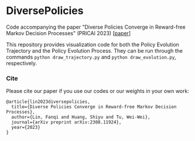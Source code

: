 # DiversePolicies
Code accompanying the paper "Diverse Policies Converge in Reward-free Markov Decision Processes" (PRICAI 2023) [[paper](https://arxiv.org/abs/2308.11924)]

This repository provides visualization code for both the Policy Evolution Trajectory and the Policy Evolution Process. They can be run through the commands `python draw_trajectory.py` and `python draw_evolution.py`, respectively.

### Cite

Please cite our paper if you use our codes or our weights in your own work:

```
@article{lin2023diversepolicies,
  title={Diverse Policies Converge in Reward-free Markov Decision Processes},
  author={Lin, Fanqi and Huang, Shiyu and Tu, Wei-Wei},
  journal={arXiv preprint arXiv:2308.11924},
  year={2023}
}
```

